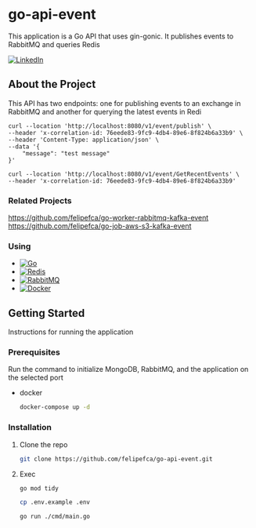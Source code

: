 # go-api-event
This application is a Go API that uses gin-gonic. It publishes events to RabbitMQ and queries Redis

[![LinkedIn][linkedin-shield]][linkedin-url]


<!-- ABOUT THE PROJECT -->
## About the Project

This API has two endpoints: one for publishing events to an exchange in RabbitMQ and another for querying the latest events in Redi

```
curl --location 'http://localhost:8080/v1/event/publish' \
--header 'x-correlation-id: 76eede83-9fc9-4db4-89e6-8f824b6a33b9' \
--header 'Content-Type: application/json' \
--data '{
    "message": "test message"
}'
```

```
curl --location 'http://localhost:8080/v1/event/GetRecentEvents' \
--header 'x-correlation-id: 76eede83-9fc9-4db4-89e6-8f824b6a33b9'
```

### Related Projects
https://github.com/felipefca/go-worker-rabbitmq-kafka-event
https://github.com/felipefca/go-job-aws-s3-kafka-event

### Using

* [![Go][Go-badge]][Go-url]
* [![Redis](https://img.shields.io/badge/Redis-v6.0-red.svg)](https://redis.io/)
* [![RabbitMQ][RabbitMQ-badge]][RabbitMQ-url]
* [![Docker][Docker-badge]][Docker-url]

<!-- GETTING STARTED -->
## Getting Started

Instructions for running the application

### Prerequisites

Run the command to initialize MongoDB, RabbitMQ, and the application on the selected port
* docker
  ```sh
  docker-compose up -d
  ```

### Installation

1. Clone the repo
   ```sh
   git clone https://github.com/felipefca/go-api-event.git
   ```

2. Exec
   ```sh
   go mod tidy
   ```
   
   ```sh
   cp .env.example .env
   ```
      
   ```sh
   go run ./cmd/main.go
   ```


<!-- MARKDOWN LINKS & IMAGES -->
<!-- https://www.markdownguide.org/basic-syntax/#reference-style-links -->
[linkedin-shield]: https://img.shields.io/badge/-LinkedIn-black.svg?style=for-the-badge&logo=linkedin&colorB=555
[linkedin-url]: https://www.linkedin.com/in/felipe-fernandes-fca/
[Go-url]: https://golang.org/
[Go-badge]: https://img.shields.io/badge/go-%2300ADD8.svg?style=flat&logo=go&logoColor=white
[RabbitMQ-badge]: https://img.shields.io/badge/rabbitmq-%23ff6600.svg?style=flat&logo=rabbitmq&logoColor=white
[RabbitMQ-url]: https://www.rabbitmq.com/
[Docker-badge]: https://img.shields.io/badge/docker-%230db7ed.svg?style=flat&logo=docker&logoColor=white
[Docker-url]: https://www.docker.com/
